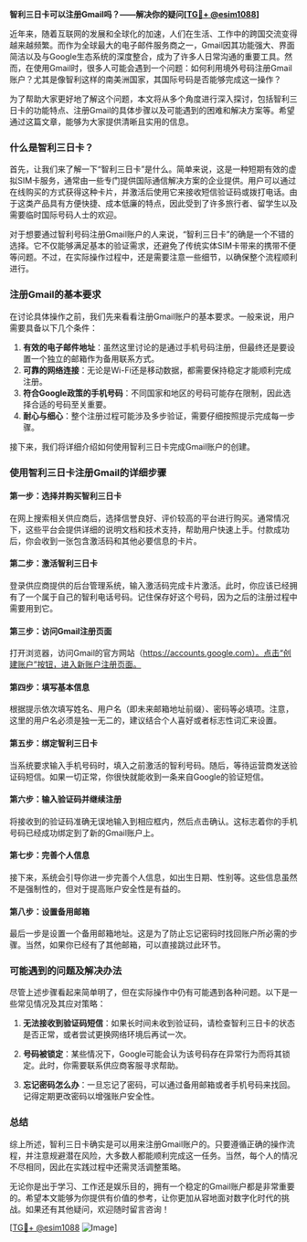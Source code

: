 **智利三日卡可以注册Gmail吗？——解决你的疑问[[TG💪+ @esim1088](https://t.me/s/esim1088)]**

近年来，随着互联网的发展和全球化的加速，人们在生活、工作中的跨国交流变得越来越频繁。而作为全球最大的电子邮件服务商之一，Gmail因其功能强大、界面简洁以及与Google生态系统的深度整合，成为了许多人日常沟通的重要工具。然而，在使用Gmail时，很多人可能会遇到一个问题：如何利用境外号码注册Gmail账户？尤其是像智利这样的南美洲国家，其国际号码是否能够完成这一操作？

为了帮助大家更好地了解这个问题，本文将从多个角度进行深入探讨，包括智利三日卡的功能特点、注册Gmail的具体步骤以及可能遇到的困难和解决方案等。希望通过这篇文章，能够为大家提供清晰且实用的信息。

### 什么是智利三日卡？

首先，让我们来了解一下“智利三日卡”是什么。简单来说，这是一种短期有效的虚拟SIM卡服务，通常由一些专门提供国际通信解决方案的企业提供。用户可以通过在线购买的方式获得这种卡片，并激活后使用它来接收短信验证码或拨打电话。由于这类产品具有方便快捷、成本低廉的特点，因此受到了许多旅行者、留学生以及需要临时国际号码人士的欢迎。

对于想要通过智利号码注册Gmail账户的人来说，“智利三日卡”的确是一个不错的选择。它不仅能够满足基本的验证需求，还避免了传统实体SIM卡带来的携带不便等问题。不过，在实际操作过程中，还是需要注意一些细节，以确保整个流程顺利进行。

### 注册Gmail的基本要求

在讨论具体操作之前，我们先来看看注册Gmail账户的基本要求。一般来说，用户需要具备以下几个条件：

1. **有效的电子邮件地址**：虽然这里讨论的是通过手机号码注册，但最终还是要设置一个独立的邮箱作为备用联系方式。
2. **可靠的网络连接**：无论是Wi-Fi还是移动数据，都需要保持稳定才能顺利完成注册。
3. **符合Google政策的手机号码**：不同国家和地区的号码可能存在限制，因此选择合适的号码至关重要。
4. **耐心与细心**：整个注册过程可能涉及多步验证，需要仔细按照提示完成每一步骤。

接下来，我们将详细介绍如何使用智利三日卡完成Gmail账户的创建。

### 使用智利三日卡注册Gmail的详细步骤

#### 第一步：选择并购买智利三日卡
在网上搜索相关供应商后，选择信誉良好、评价较高的平台进行购买。通常情况下，这些平台会提供详细的说明文档和技术支持，帮助用户快速上手。付款成功后，你会收到一张包含激活码和其他必要信息的卡片。

#### 第二步：激活智利三日卡
登录供应商提供的后台管理系统，输入激活码完成卡片激活。此时，你应该已经拥有了一个属于自己的智利电话号码。记住保存好这个号码，因为之后的注册过程中需要用到它。

#### 第三步：访问Gmail注册页面
打开浏览器，访问Gmail的官方网站（https://accounts.google.com）。点击“创建账户”按钮，进入新账户注册页面。

#### 第四步：填写基本信息
根据提示依次填写姓名、用户名（即未来邮箱地址前缀）、密码等必填项。注意，这里的用户名必须是独一无二的，建议结合个人喜好或者标志性词汇来设置。

#### 第五步：绑定智利三日卡
当系统要求输入手机号码时，填入之前激活的智利号码。随后，等待运营商发送验证码短信。如果一切正常，你很快就能收到一条来自Google的验证短信。

#### 第六步：输入验证码并继续注册
将接收到的验证码准确无误地输入到相应框内，然后点击确认。这标志着你的手机号码已经成功绑定到了新的Gmail账户上。

#### 第七步：完善个人信息
接下来，系统会引导你进一步完善个人信息，如出生日期、性别等。这些信息虽然不是强制性的，但对于提高账户安全性是有益的。

#### 第八步：设置备用邮箱
最后一步是设置一个备用邮箱地址。这是为了防止忘记密码时找回账户所必需的步骤。当然，如果你已经有了其他邮箱，可以直接跳过此环节。

### 可能遇到的问题及解决办法

尽管上述步骤看起来简单明了，但在实际操作中仍有可能遇到各种问题。以下是一些常见情况及其应对策略：

1. **无法接收到验证码短信**：如果长时间未收到验证码，请检查智利三日卡的状态是否正常，或者尝试更换网络环境后再试一次。
   
2. **号码被锁定**：某些情况下，Google可能会认为该号码存在异常行为而将其锁定。此时，你需要联系供应商客服寻求帮助。

3. **忘记密码怎么办**：一旦忘记了密码，可以通过备用邮箱或者手机号码来找回。记得定期更改密码以增强账户安全性。

### 总结

综上所述，智利三日卡确实是可以用来注册Gmail账户的。只要遵循正确的操作流程，并注意规避潜在风险，大多数人都能顺利完成这一任务。当然，每个人的情况不尽相同，因此在实践过程中还需灵活调整策略。

无论你是出于学习、工作还是娱乐目的，拥有一个稳定的Gmail账户都是非常重要的。希望本文能够为你提供有价值的参考，让你更加从容地面对数字化时代的挑战。如果还有其他疑问，欢迎随时留言咨询！

[[TG💪+ @esim1088](https://t.me/s/esim1088) ![Image](https://i.postimg.cc/4NQfJmqS/Snipaste-2025-05-13-00-14-12.png)]